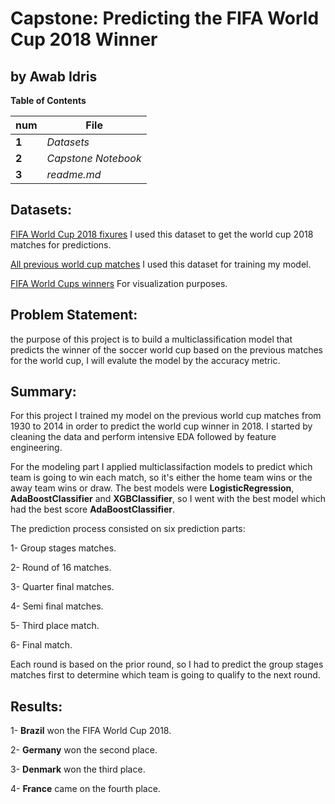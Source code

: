 # Capstone: Predicting the FIFA World Cup 2018 Winner

**by Awab Idris**
---

**Table of Contents**

  num | File
----- | ------------
**1** | _Datasets_
**2** | _Capstone Notebook_
**3** | _readme.md_

## Datasets:

[FIFA World Cup 2018 fixures](https://www.kaggle.com/lekroll/fifa-worldcup-2018-matches) I used this dataset to get the world cup 2018 matches for predictions.

[All previous world cup matches](https://www.kaggle.com/abecklas/fifa-world-cup#WorldCupMatches.csv) I used this dataset for training my model. 

[FIFA World Cups winners](https://www.kaggle.com/abecklas/fifa-world-cup#WorldCups.csv) For visualization purposes.

## Problem Statement:

the purpose of this project is to build a multiclassification model that predicts the winner of the soccer world cup based on the previous matches for the world cup, I will evalute the model by the accuracy metric.

## Summary:

For this project I trained my model on the previous world cup matches from 1930 to 2014 in order to predict the world cup winner in 2018. I started by cleaning the data and perform intensive EDA followed by feature engineering.

For the modeling part I applied multiclassifaction models to predict which team is going to win each match, so it's either the home team wins or the away team wins or draw. The best models were **LogisticRegression**, **AdaBoostClassifier** and **XGBClassifier**, so I went with the best model which had the best score **AdaBoostClassifier**.

The prediction process consisted on six prediction parts:

1- Group stages matches.

2- Round of 16 matches.

3- Quarter final matches.

4- Semi final matches.

5- Third place match.

6- Final match.

Each round is based on the prior round, so I had to predict the group stages matches first to determine which team is going to qualify to the next round.

## Results:

1- **Brazil** won the FIFA World Cup 2018.

2- **Germany** won the second place.

3- **Denmark** won the third place.

4- **France** came on the fourth place.

